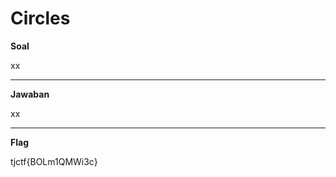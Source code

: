 

# Circles
**Soal**

xx
____________________________________

**Jawaban**

xx
____________________________________
**Flag**

tjctf{BOLm1QMWi3c}
